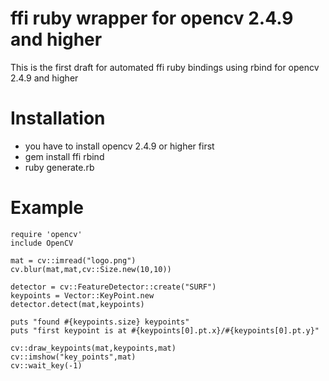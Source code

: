 # ffi ruby wrapper for opencv 2.4.9 and higher
This is the first draft for automated ffi ruby bindings using rbind for opencv 2.4.9 and higher

# Installation 
- you have to install opencv 2.4.9 or higher first
- gem install ffi rbind
- ruby generate.rb

# Example

    require 'opencv'
    include OpenCV

    mat = cv::imread("logo.png")
    cv.blur(mat,mat,cv::Size.new(10,10))

    detector = cv::FeatureDetector::create("SURF")
    keypoints = Vector::KeyPoint.new
    detector.detect(mat,keypoints)

    puts "found #{keypoints.size} keypoints"
    puts "first keypoint is at #{keypoints[0].pt.x}/#{keypoints[0].pt.y}"

    cv::draw_keypoints(mat,keypoints,mat)
    cv::imshow("key_points",mat)
    cv::wait_key(-1)
